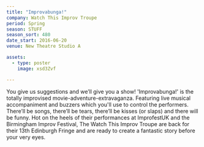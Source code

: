 ```yaml
---
title: "Improvabunga!"
company: Watch This Improv Troupe
period: Spring
season: STUFF
season_sort: 480
date_start: 2016-06-20
venue: New Theatre Studio A

assets:
  - type: poster
    image: xsd3Zvf

---
```


You give us suggestions and we’ll give you a show! 
'Improvabunga!' is the totally improvised movie-adventure-extravaganza. Featuring live musical accompaniment and buzzers which you'll use to control the performers. There’ll be songs, there’ll be tears, there’ll be kisses (or slaps) and there will be funny. Hot on the heels of their performances at ImprofestUK and the Birmingham Improv Festival, The Watch This Improv Troupe are back for their 13th Edinburgh Fringe and are ready to create a fantastic story before your very eyes.
